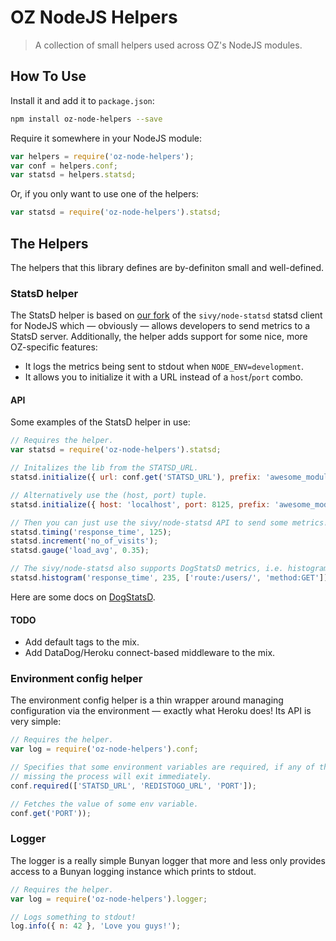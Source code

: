 # OZ NodeJS Helpers
> A collection of small helpers used across OZ's NodeJS modules.

## How To Use

Install it and add it to `package.json`:

```bash
npm install oz-node-helpers --save
```

Require it somewhere in your NodeJS module:

```javascript
var helpers = require('oz-node-helpers');
var conf = helpers.conf;
var statsd = helpers.statsd;
```

Or, if you only want to use one of the helpers:

```javascript
var statsd = require('oz-node-helpers').statsd;
```

## The Helpers

The helpers that this library defines are by-definiton small and well-defined.

### StatsD helper

The StatsD helper is based on [our fork](https://github.com/krummi/node-statsd/commits/master) of the `sivy/node-statsd` statsd client for NodeJS which — obviously — allows developers to send metrics to a StatsD server. Additionally, the helper adds support for some nice, more OZ-specific features:

  * It logs the metrics being sent to stdout when `NODE_ENV=development`.
  * It allows you to initialize it with a URL instead of a `host`/`port` combo.

#### API

Some examples of the StatsD helper in use:

```javascript
// Requires the helper.
var statsd = require('oz-node-helpers').statsd;

// Initalizes the lib from the STATSD_URL.
statsd.initialize({ url: conf.get('STATSD_URL'), prefix: 'awesome_module_z' });

// Alternatively use the (host, port) tuple.
statsd.initialize({ host: 'localhost', port: 8125, prefix: 'awesome_module_z' });

// Then you can just use the sivy/node-statsd API to send some metrics!
statsd.timing('response_time', 125);
statsd.increment('no_of_visits');
statsd.gauge('load_avg', 0.35);

// The sivy/node-statsd also supports DogStatsD metrics, i.e. histograms and tags.
statsd.histogram('response_time', 235, ['route:/users/', 'method:GET']);
```

Here are some docs on [DogStatsD](http://docs.datadoghq.com/guides/dogstatsd/).

#### TODO

* Add default tags to the mix.
* Add DataDog/Heroku connect-based middleware to the mix.

### Environment config helper

The environment config helper is a thin wrapper around managing configuration via the environment — exactly what Heroku does! Its API is very simple:

```javascript
// Requires the helper.
var log = require('oz-node-helpers').conf;

// Specifies that some environment variables are required, if any of them are
// missing the process will exit immediately.
conf.required(['STATSD_URL', 'REDISTOGO_URL', 'PORT']);

// Fetches the value of some env variable.
conf.get('PORT'));
```

### Logger

The logger is a really simple Bunyan logger that more and less only provides access to a Bunyan logging instance which prints to stdout.

```javascript
// Requires the helper.
var log = require('oz-node-helpers').logger;

// Logs something to stdout!
log.info({ n: 42 }, 'Love you guys!');
```
